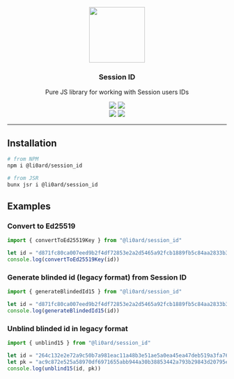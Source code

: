 <div align="center">
  <p><img width="128" src="https://habrastorage.org/webt/h4/mb/wv/h4mbwvkcsflcvyxhqcsmf7zdb80.png" /></p>
  <h3>Session ID</h3>
  <p>Pure JS library for working with Session users IDs</p>
</div>
<div align="center">
  <a href="https://www.npmjs.com/package/@li0ard/session_id"><img src="https://img.shields.io/npm/v/@li0ard/session_id"></a>  <a href="https://jsr.io/@li0ard/session-id"><img src="https://jsr.io/badges/@li0ard/session-id"></a><br>
  <img src="https://img.shields.io/github/license/theinfinityway/session_id"> 
  <a href="https://github.com/theinfinityway/session_id/actions/workflows/test.yml"><img src="https://github.com/theinfinityway/session_id/actions/workflows/test.yml/badge.svg"></a>
</div>
<hr />

## Installation

```bash
# from NPM
npm i @li0ard/session_id

# from JSR
bunx jsr i @li0ard/session_id
```

## Examples
### Convert to Ed25519
```ts
import { convertToEd25519Key } from "@li0ard/session_id"

let id = "d871fc80ca007eed9b2f4df72853e2a2d5465a92fcb1889fb5c84aa2833b3b40"
console.log(convertToEd25519Key(id))
```

### Generate blinded id (legacy format) from Session ID
```ts
import { generateBlindedId15 } from "@li0ard/session_id"

let id = "d871fc80ca007eed9b2f4df72853e2a2d5465a92fcb1889fb5c84aa2833b3b40"
console.log(generateBlindedId15(id))
```

### Unblind blinded id in legacy format
```ts
import { unblind15 } from "@li0ard/session_id"

let id = "264c132e2e72a9c50b7a981eac11a48b3e51ae5a0ea45ea47deb519a3fa76612"
let pk = "ac9c872e525a58970df6971655abb944a30b38853442a793b29843d20795e840"
console.log(unblind15(id, pk))
```